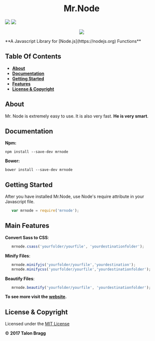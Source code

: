 <h1 align="center">
Mr.Node
</h1>

<a align="center" href="https://travis-ci.org/talonbragg/Mr.Node.svg?branch=master"><img src="https://travis-ci.org/talonbragg/Mr.Node.svg?branch=master"></a>
<a align="center" href="https://gitter.im/mr_node/Lobby"><img src="https://badges.gitter.im/orgs/mr-node/mr-node.svg"></a>

<p align = "center">
<a href="https://mrnode.tk"><img src="https://www.mrnode.tk/tophatlogo%20(2).png"></a>
</p>
**A Javascript Library for [Node.js](https://nodejs.org) Functions**

## Table Of Contents

- <a href="#about">**About**</a>
- <a href="#docs">**Documentation**</a>
- <a href="#start">**Getting Started**</a>
- <a href="#feat">**Features**</a>
- <a href="#li">**License &amp; Copyright**</a>

<a name="about"></a>
## About
Mr. Node is extremely easy to use. It is also very fast. **He is very smart**.

<a name="docs"></a>
## Documentation
**Npm:** 
```shell
npm install --save-dev mrnode
```

**Bower:** 
```shell
bower install --save-dev mrnode
```

<a name="start"></a>
## Getting Started

After you have installed Mr.Node, use Node's require attribute in your Javascript file. 

```javascript
   var mrnode = require('mrnode');
```
<a name="feat"></a>
## Main Features

**Convert Sass to CSS**:
```javascript
   mrnode.csass('yourfolder/yourfile', 'yourdestinationfolder');
```

**Minify Files**:
```javascript
   mrnode.minifyjs('yourfolder/yourfile','yourdestination');
   mrnode.minifycss('yourfolder/yourfile','yourdestinationfolder');
```

**Beautify Files**:
```javascript
   mrnode.beautify('yourfolder/yourfile', 'yourdestinationfolder');
```

**To see more visit the [website](https://mrnode.tk).**

<a name="li"></a>
## License &amp; Copyright

Licensed under the [MIT License](https://github.com/talonbragg/Mr.Node/blob/master/LICENSE)

:copyright: **2017 Talon Bragg**
